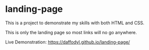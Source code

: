 # landing-page

This is a project to demonstrate my skills with both HTML and CSS.

This is only the landing page so most links will no go anywhere.

Live Demonstration: https://daffodyl.github.io/landing-page/